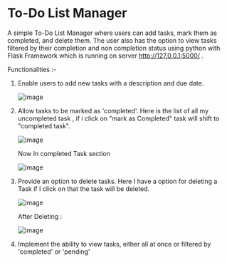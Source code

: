 # To-Do List Manager
A simple To-Do List Manager where users can add tasks, mark them as completed, and delete them. The user also has the option to view tasks filtered by their completion and non completion status using python with Flask Framework which is running on server http://127.0.0.1:5000/ .

Functionalities :-
1. Enable users to add new tasks with a description and due date.
   
   ![image](https://github.com/Pushkarpatidar400/To_Do_List/assets/118051799/61b54508-2f39-44a1-af84-6e1d0ef46cca)

2. Allow tasks to be marked as 'completed'.
   Here is the list of all my uncompleted task , if i click on "mark as Completed" task will shift to "completed task".
   
   ![image](https://github.com/Pushkarpatidar400/To_Do_List/assets/118051799/ba06b889-a10e-4474-aa6e-13e719911646)

   Now In completed Task section
   
   ![image](https://github.com/Pushkarpatidar400/To_Do_List/assets/118051799/b82a3b6b-853c-4756-8c03-0005244c062c)

4. Provide an option to delete tasks.
   Here I have a option for deleting a Task if I click on that the task will be deleted.
   
   ![image](https://github.com/Pushkarpatidar400/To_Do_List/assets/118051799/ae452bc9-1b18-4bee-bc5a-a4f76dc75e23)

   After Deleting :
   
   ![image](https://github.com/Pushkarpatidar400/To_Do_List/assets/118051799/969cc3fc-3346-4564-8006-c2cfcc411e30)
   
6. Implement the ability to view tasks, either all at once or filtered by 'completed' or 'pending'
